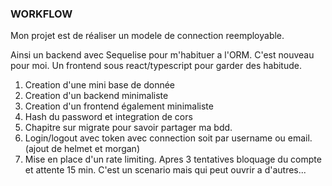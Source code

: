 ### WORKFLOW

Mon projet est de réaliser un modele de connection reemployable.

Ainsi un backend avec Sequelise pour m'habituer a l'ORM. C'est nouveau pour moi.
Un frontend sous react/typescript pour garder des habitude.

1. Creation d'une mini base de donnée
2. Creation d'un backend minimaliste
3. Creation d'un frontend également minimaliste
4. Hash du password et integration de cors
5. Chapitre sur migrate pour savoir partager ma bdd.
6. Login/logout avec token avec connection soit par username ou email. (ajout de helmet et morgan)
7. Mise en place d'un rate limiting. Apres 3 tentatives bloquage du compte et attente 15 min. C'est un scenario mais qui peut ouvrir a d'autres...